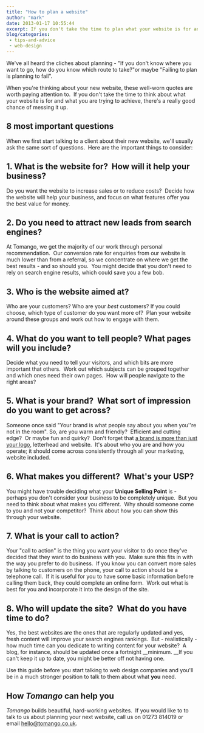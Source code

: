 ```yaml
---
title: "How to plan a website"
author: "mark"
date: 2013-01-17 10:55:44
excerpt: If you don't take the time to plan what your website is for and what you are trying to achieve, there's an excellent chance of messing it up.
blog/categories: 
 - tips-and-advice
 - web-design
---
```


We've all heard the cliches about planning - "If you don't know where you want to go, how do you know which route to take?"or maybe "Failing to plan is planning to fail".

When you're thinking about your new website, these well-worn quotes are worth paying attention to.  If you don't take the time to think about what your website is for and what you are trying to achieve, there's a really good chance of messing it up.<!--more-->

## 8 most important questions

When we first start talking to a client about their new website, we'll usually ask the same sort of questions.  Here are the important things to consider:

## 1. What is the website for?  How will it help your business?

Do you want the website to increase sales or to reduce costs?  Decide how the website will help your business, and focus on what features offer you the best value for money.

## 2. Do you need to attract new leads from search engines?

At Tomango, we get the majority of our work through personal recommendation.  Our conversion rate for enquiries from our website is much lower than from a referral, so we concentrate on where we get the best results - and so should you.  You might decide that you don't need to rely on search engine results, which could save you a few bob.

## 3. Who is the website aimed at?

Who are your customers? Who are your *best* customers? If you could choose, which type of customer do you want more of?  Plan your website around these groups and work out how to engage with them.

## 4. What do you want to tell people? What pages will you include?

Decide what you need to tell your visitors, and which bits are more important that others.  Work out which subjects can be grouped together and which ones need their own pages.  How will people navigate to the right areas?

## 5. What is your brand?  What sort of impression do you want to get across?

Someone once said "Your brand is what people say about you when you''re not in the room". So, are you warm and friendly?  Efficient and cutting edge?  Or maybe fun and quirky?  Don't forget that [a brand is more than just your logo](http://www.tomango.co.uk/creates/brand/), letterhead and website.  It's about who you are and how you operate; it should come across consistently through all your marketing, website included.

## 6. What makes you different?  What's your USP?

You might have trouble deciding what your __Unique Selling Point__ is - perhaps you don't consider your business to be completely unique.  But you need to think about what makes you different.  Why should someone come to you and not your competitor?  Think about how you can show this through your website.

## 7. What is your call to action?

Your "call to action" is the thing you want your visitor to do once they've decided that they want to do business with you.  Make sure this fits in with the way you prefer to do business.  If you know you can convert more sales by talking to customers on the phone, your call to action should be a telephone call.  If it is useful for you to have some basic information before calling them back, they could complete an online form.  Work out what is best for you and incorporate it into the design of the site.

## 8. Who will update the site?  What do you have time to do?

Yes, the best websites are the ones that are regularly updated and yes, fresh content will improve your search engines rankings.  But - realistically - how much time can you dedicate to writing content for your website?  A blog, for instance, should be updated once a fortnight __minimum. __If you can't keep it up to date, you might be better off not having one.

Use this guide before you start talking to web design companies and you'll be in a much stronger position to talk to them about what __you__ need.

## How *Tomango* can help you

*Tomango* builds beautiful, hard-working websites.  If you would like to to talk to us about planning your next website, call us on 01273 814019 or email [hello@tomango.co.uk](mailto:hello@tomango.co.uk).


